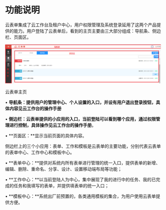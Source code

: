 # 功能说明

云表单集成了云工作台及租户中心，用户权限管理及系统登录延用了这两个产品提供的能力。用户登陆了云表单后，看到的主页主要由三大部分组成：导航条、侧边栏、页面区。

![](/articles/form/1-/images/image3.png)

云表单主页

• **导航条：**提供用户的管理中心、个人设置的入口，并设有用户退出登录按钮，具体内容见**云工作台的操作手册**

• **侧边栏：**云表单提供的小应用的入口，当前登陆可以看到哪个应用，通过权限管理进行控制，具体操作见**云工作台的操作手册**。

• **页面区：**显示当前页面的具体内容。

侧边栏上的三个小应用：表单、工作和模板是云表单的主要功能，分别代表云表单的表单中心、工作中心和模板中心。

• **表单中心：**提供对系统内所有表单进行管理的统一入口，提供表单的新增、编辑、删除、重命名、分享、设计、设置移动端布局等功能；

• **工作中心：**以当前登陆人为中心，集中展现了我的进行中的任务、我的已完成的任务和我填写的表单，并提供填表单的统一入口；

• **模板中心：**系统出厂前预置的，各类通用模板的集合，为用户使用云表单提供方便。
